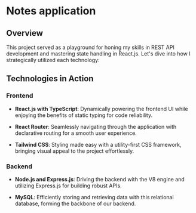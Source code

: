 # Notes application



## Overview

This project served as a playground for honing my skills in REST API development and mastering state handling in React.js. Let's dive into how I strategically utilized each technology:

## Technologies in Action

### Frontend

- **React.js with TypeScript**: Dynamically powering the frontend UI while enjoying the benefits of static typing for code reliability.

- **React Router**: Seamlessly navigating through the application with declarative routing for a smooth user experience.

- **Tailwind CSS**: Styling made easy with a utility-first CSS framework, bringing visual appeal to the project effortlessly.

### Backend

- **Node.js and Express.js**: Driving the backend with the V8 engine and utilizing Express.js for building robust APIs.

- **MySQL**: Efficiently storing and retrieving data with this relational database, forming the backbone of our backend.
